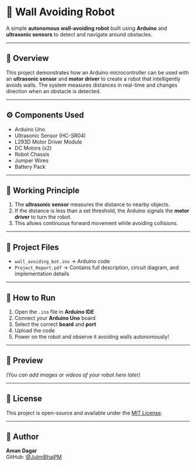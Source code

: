 # 🤖 Wall Avoiding Robot

A simple **autonomous wall-avoiding robot** built using **Arduino** and **ultrasonic sensors** to detect and navigate around obstacles.

---

## 📘 Overview
This project demonstrates how an Arduino microcontroller can be used with an **ultrasonic sensor** and **motor driver** to create a robot that intelligently avoids walls. The system measures distances in real-time and changes direction when an obstacle is detected.

---

## ⚙️ Components Used
- Arduino Uno  
- Ultrasonic Sensor (HC-SR04)  
- L293D Motor Driver Module  
- DC Motors (x2)  
- Robot Chassis  
- Jumper Wires  
- Battery Pack  

---

## 🧠 Working Principle
1. The **ultrasonic sensor** measures the distance to nearby objects.  
2. If the distance is less than a set threshold, the Arduino signals the **motor driver** to turn the robot.  
3. This allows continuous forward movement while avoiding collisions.  

---

## 📂 Project Files
- `wall_avoiding_bot.ino` → Arduino code  
- `Project_Report.pdf` → Contains full description, circuit diagram, and implementation details  

---

## 🚀 How to Run
1. Open the `.ino` file in **Arduino IDE**  
2. Connect your **Arduino Uno** board  
3. Select the correct **board** and **port**  
4. Upload the code  
5. Power on the robot and observe it avoiding walls autonomously!  

---

## 📸 Preview
*(You can add images or videos of your robot here later)*  

---

## 🧾 License
This project is open-source and available under the [MIT License](LICENSE).

---

## 👤 Author
**Aman Dagar**  
GitHub: [@JulmiBhaiPM](https://github.com/JulmiBhaiPM)
